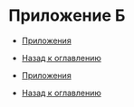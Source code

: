 # Приложение Б

- [Приложения](../attachments)
- [Назад к оглавлению](Home)




- [Приложения](../attachments)
- [Назад к оглавлению](Home)
